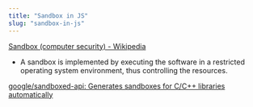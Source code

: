 ```yaml
---
title: "Sandbox in JS"
slug: "sandbox-in-js"
---
```


[Sandbox \(computer security\) - Wikipedia](https://en.wikipedia.org/wiki/Sandbox\_\(computer\_security\))
- A sandbox is implemented by executing the software in a restricted operating system environment, thus controlling the resources.

[google/sandboxed-api: Generates sandboxes for C/C++ libraries automatically](https://github.com/google/sandboxed-api)